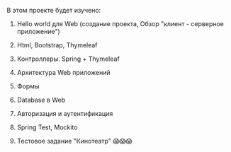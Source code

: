 В этом проекте будет изучено:

1. Hello world для Web (создание проекта, Обзор "клиент - серверное приложение")

2. Html, Bootstrap, Thymeleaf

3. Контроллеры. Spring + Thymeleaf

4. Архитектура Web приложений

5. Формы

6. Database в Web

7. Авторизация и аутентификация

8. Spring Test, Mockito

9. Тестовое задание "Кинотеатр" 😱😱😱